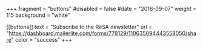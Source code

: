 +++
fragment = "buttons"
#disabled = false
#date = "2016-09-07"
weight = 115
background = "white"

[[buttons]]
  text = "Subscribe to the ReSA newsletter"
  url = "https://dashboard.mailerlite.com/forms/778129/110635094443558050/share"
  color = "success"
+++
